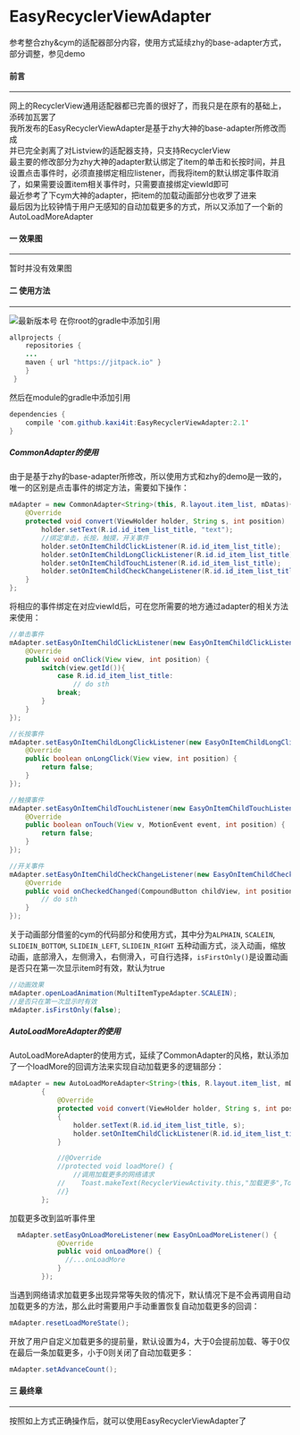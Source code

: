 # EasyRecyclerViewAdapter
参考整合zhy&amp;cym的适配器部分内容，使用方式延续zhy的base-adapter方式，部分调整，参见demo</br>
#### 前言
---
网上的RecyclerView通用适配器都已完善的很好了，而我只是在原有的基础上，添砖加瓦罢了</br>
我所发布的EasyRecyclerViewAdapter是基于zhy大神的base-adapter所修改而成</br>
并已完全剥离了对Listview的适配器支持，只支持RecyclerView</br>
最主要的修改部分为zhy大神的adapter默认绑定了item的单击和长按时间，并且设置点击事件时，必须直接绑定相应listener，而我将item的默认绑定事件取消了，如果需要设置item相关事件时，只需要直接绑定viewId即可</br>
最近参考了下cym大神的adapter，把item的加载动画部分也收罗了进来</br>
最后因为比较钟情于用户无感知的自动加载更多的方式，所以又添加了一个新的AutoLoadMoreAdapter</br>

#### 一 效果图
---
暂时并没有效果图

#### 二 使用方法
---
![最新版本号](https://jitpack.io/v/kaxi4it/EasyRecyclerViewAdapter.svg)
在你root的gradle中添加引用
```java
allprojects {
    repositories {
    ...
    maven { url "https://jitpack.io" }
    }
 }
```
然后在module的gradle中添加引用
```java
dependencies {
    compile 'com.github.kaxi4it:EasyRecyclerViewAdapter:2.1'
}
```
##### CommonAdapter的使用
由于是基于zhy的base-adapter所修改，所以使用方式和zhy的demo是一致的，唯一的区别是点击事件的绑定方法，需要如下操作：
```java
mAdapter = new CommonAdapter<String>(this, R.layout.item_list, mDatas){
    @Override
    protected void convert(ViewHolder holder, String s, int position)    {
        holder.setText(R.id.id_item_list_title, "text");
        //绑定单击，长按，触摸，开关事件
        holder.setOnItemChildClickListener(R.id.id_item_list_title);
        holder.setOnItemChildLongClickListener(R.id.id_item_list_title);
        holder.setOnItemChildTouchListener(R.id.id_item_list_title);
        holder.setOnItemChildCheckChangeListener(R.id.id_item_list_title);
    }
};
```
将相应的事件绑定在对应viewId后，可在您所需要的地方通过adapter的相关方法来使用：
```java
//单击事件
mAdapter.setEasyOnItemChildClickListener(new EasyOnItemChildClickListener(){
    @Override
    public void onClick(View view, int position) {
        switch(view.getId()){
            case R.id.id_item_list_title:
                // do sth
            break;
        }
    }
});
```
```java
//长按事件
mAdapter.setEasyOnItemChildLongClickListener(new EasyOnItemChildLongClickListener() {
    @Override
    public boolean onLongClick(View view, int position) {
        return false;
    }
});
```
```java
//触摸事件
mAdapter.setEasyOnItemChildTouchListener(new EasyOnItemChildTouchListener() {
    @Override
    public boolean onTouch(View v, MotionEvent event, int position) {
        return false;
    }
});
```
```java
//开关事件
mAdapter.setEasyOnItemChildCheckChangeListener(new EasyOnItemChildCheckChangeListener() {
    @Override
    public void onCheckedChanged(CompoundButton childView, int position, boolean isChecked) {
        // do sth
    }
});
```
关于动画部分借鉴的cym的代码部分和使用方式，其中分为`ALPHAIN`, `SCALEIN`, `SLIDEIN_BOTTOM`, `SLIDEIN_LEFT`, `SLIDEIN_RIGHT` 五种动画方式，淡入动画，缩放动画，底部滑入，左侧滑入，右侧滑入，可自行选择，`isFirstOnly()`是设置动画是否只在第一次显示item时有效，默认为true
```java
//动画效果
mAdapter.openLoadAnimation(MultiItemTypeAdapter.SCALEIN);
//是否只在第一次显示时有效
mAdapter.isFirstOnly(false);
```
#####  AutoLoadMoreAdapter的使用
AutoLoadMoreAdapter的使用方式，延续了CommonAdapter的风格，默认添加了一个loadMore的回调方法来实现自动加载更多的逻辑部分：
```java
mAdapter = new AutoLoadMoreAdapter<String>(this, R.layout.item_list, mDatas)
        {
            @Override
            protected void convert(ViewHolder holder, String s, int position)
            {
                holder.setText(R.id.id_item_list_title, s);
                holder.setOnItemChildClickListener(R.id.id_item_list_title);
            }

            //@Override
            //protected void loadMore() {
                //调用加载更多的网络请求
            //    Toast.makeText(RecyclerViewActivity.this,"加载更多",Toast.LENGTH_SHORT).show();
            //}
        };
```
加载更多改到监听事件里
```java
  mAdapter.setEasyOnLoadMoreListener(new EasyOnLoadMoreListener() {
            @Override
            public void onLoadMore() {
              //...onLoadMore
            }
        });
```
当遇到网络请求加载更多出现异常等失败的情况下，默认情况下是不会再调用自动加载更多的方法，那么此时需要用户手动重置恢复自动加载更多的回调：
```java
mAdapter.resetLoadMoreState();
```
开放了用户自定义加载更多的提前量，默认设置为4，大于0会提前加载、等于0仅在最后一条加载更多，小于0则关闭了自动加载更多：
```java
mAdapter.setAdvanceCount();
```
#### 三 最终章
---
按照如上方式正确操作后，就可以使用EasyRecyclerViewAdapter了
